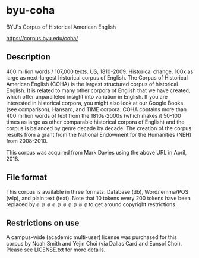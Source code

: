 # byu-coha

BYU's Corpus of Historical American English

https://corpus.byu.edu/coha/

## Description

400 million words / 107,000 texts. US, 1810-2009.  Historical
change. 100x as large as next-largest historical corpus of English.
The Corpus of Historical American English (COHA) is the largest
structured corpus of historical English. It is related to many other
corpora of English that we have created, which offer unparalleled
insight into variation in English. If you are interested in historical
corpora, you might also look at our Google Books (see comparison),
Hansard, and TIME corpora.  COHA contains more than 400 million words
of text from the 1810s-2000s (which makes it 50-100 times as large as
other comparable historical corpora of English) and the corpus is
balanced by genre decade by decade. The creation of the corpus results
from a grant from the National Endowment for the Humanities (NEH) from
2008-2010.

This corpus was acquired from Mark Davies using the above URL in
April, 2018.

## File format

This corpus is available in three formats: Database (db),
Word/lemma/POS (wlp), and plain text (text).  Note that 10 tokens
every 200 tokens have been replaced by `@ @ @ @ @ @ @ @ @ @` to get
around copyright restrictions.

## Restrictions on use

A campus-wide (academic multi-user) license was purchased for this
corpus by Noah Smith and Yejin Choi (via Dallas Card and Eunsol
Choi). Please see LICENSE.txt for more details.


